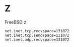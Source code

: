 # Z

FreeBSD z 

```
net.inet.tcp.recvspace=131072
net.inet.tcp.sendspace=131072
net.inet.udp.recvspace=131072
```
